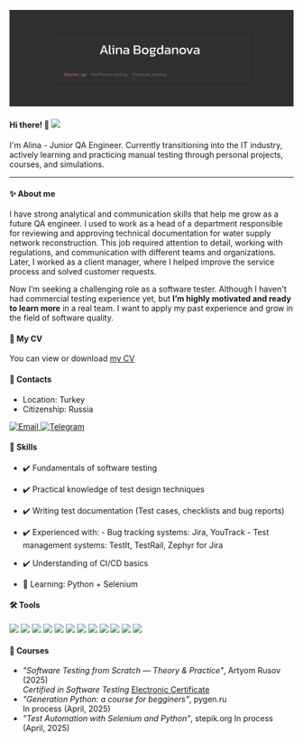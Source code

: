 ![Header](https://github.com/AlinaBogdanovaa/alinabogdanova/blob/main/assets/headerpic.svg)

#### Hi there! 👋 <img src="https://media.giphy.com/media/l0MYt5jPR6QX5pnqM/giphy.gif" width="50" />
 I'm Alina - Junior QA Engineer. Currently transitioning into the IT industry, actively learning and practicing manual testing through personal projects, courses, and simulations.

---

#### ✨ About me
I have strong analytical and communication skills that help me grow as a future QA engineer. I used to work as a head of a department responsible for reviewing and approving technical documentation for water supply network reconstruction. This job required attention to detail, working with regulations, and communication with different teams and organizations. Later, I worked as a client manager, where I helped improve the service process and solved customer requests.

Now I’m seeking a challenging role as a software tester. Although I haven't had commercial testing experience yet, but **I’m highly motivated and ready to learn more** in a real team. I want to apply my past experience and grow in the field of software quality.

#### 📄 My CV 
You can view or download [my CV](https://drive.google.com/file/d/1MputA9eMLqs3zmLvILyJeJg5DbgugBGt/view?usp=drive_link) 

#### 📍 Contacts
- Location: Turkey  
- Citizenship: Russia
<p>
  <a href="mailto:bogdanovaa.qa@gmail.com">
    <img src="https://img.shields.io/badge/Email-bogdanovaa.qa@gmail.com-6c757d?style=flat-square&logo=gmail&logoColor=white" alt="Email" />
  </a>
  <a href="https://t.me/alinabogdano">
    <img src="https://img.shields.io/badge/Telegram-@alinabogdano-0088cc?style=flat-square&logo=telegram&logoColor=white" alt="Telegram" />
  </a>
</p>

#### 🧠 Skills
- ✔️ Fundamentals of software testing
- ✔️ Practical knowledge of test design techniques
- ✔️ Writing test documentation (Test cases, checklists and bug reports)
- ✔️ Experienced with:
        - Bug tracking systems: Jira, YouTrack
        - Test management systems: TestIt, TestRail, Zephyr for Jira
- ✔️ Understanding of CI/CD basics

- 🧪 Learning: Python + Selenium


#### 🛠 Tools

<p>
  <img src="https://img.shields.io/badge/Postman-FF6C37?style=for-the-badge&logo=postman&logoColor=white" />
  <img src="https://img.shields.io/badge/Swagger-85EA2D?style=for-the-badge&logo=swagger&logoColor=black" />
  <img src="https://img.shields.io/badge/Jira-0052CC?style=for-the-badge&logo=jira&logoColor=white" />
  <img src="https://img.shields.io/badge/YouTrack-000000?style=for-the-badge&logo=youtrack&logoColor=white" />
  <img src="https://img.shields.io/badge/Git-F05032?style=for-the-badge&logo=git&logoColor=white" />
  <img src="https://img.shields.io/badge/GitHub-181717?style=for-the-badge&logo=github&logoColor=white" />
  <img src="https://img.shields.io/badge/MySQL-4479A1?style=for-the-badge&logo=mysql&logoColor=white" />
  <img src="https://img.shields.io/badge/DevTools-4285F4?style=for-the-badge&logo=googlechrome&logoColor=white" />
  <img src="https://img.shields.io/badge/Fiddler-005F9E?style=for-the-badge&logo=fiddler&logoColor=white" />
  <img src="https://img.shields.io/badge/Charles_Proxy-333333?style=for-the-badge&logo=ghostery&logoColor=white" />
  <img src="https://img.shields.io/badge/Python-3776AB?style=for-the-badge&logo=python&logoColor=white" />
  <img src="https://img.shields.io/badge/Selenium-43B02A?style=for-the-badge&logo=selenium&logoColor=white" />
</p>


#### 🎯 Courses

- *"Software Testing from Scratch — Theory & Practice"*, Artyom Rusov (2025)  
*Certified in Software Testing* [Electronic Certificate](https://drive.google.com/file/d/16XTfja0gCISKuc5KYYpy7ltP5KGngHcb/view)
- *"Generation Python: a course for begginers"*, pygen.ru  
In process (April, 2025)
- *"Test Automation with Selenium and Python”*, stepik.org
In process (April, 2025)


